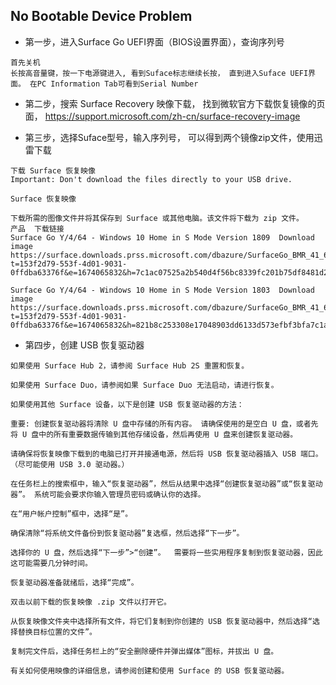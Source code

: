 ## No Bootable Device Problem
- 第一步，进入Surface Go UEFI界面（BIOS设置界面），查询序列号
```
首先关机
长按高音量键，按一下电源键进入, 看到Suface标志继续长按， 直到进入Suface UEFI界面。 在PC Information Tab可看到Serial Number
```

- 第二步，搜索 Surface Recovery 映像下载， 找到微软官方下载恢复镜像的页面， https://support.microsoft.com/zh-cn/surface-recovery-image


- 第三步，选择Suface型号，输入序列号， 可以得到两个镜像zip文件，使用迅雷下载
```
下载 Surface 恢复映像
Important: Don't download the files directly to your USB drive.

Surface 恢复映像

下载所需的图像文件并将其保存到 Surface 或其他电脑。该文件将下载为 zip 文件。
产品	下载链接
Surface Go Y/4/64 - Windows 10 Home in S Mode Version 1809	Download image
https://surface.downloads.prss.microsoft.com/dbazure/SurfaceGo_BMR_41_64_2.001.2.zip?t=153f2d79-553f-4d01-9031-0ffdba63376f&e=1674065832&h=7c1ac07525a2b540d4f56bc8339fc201b75df8481d28f37dc567af1588236035

Surface Go Y/4/64 - Windows 10 Home in S Mode Version 1803	Download image
https://surface.downloads.prss.microsoft.com/dbazure/SurfaceGo_BMR_41_64_1.011.2.zip?t=153f2d79-553f-4d01-9031-0ffdba63376f&e=1674065832&h=821b8c253308e17048903dd6133d573efbf3bfa7c1ac7e6ca6485a461b52563d
```

- 第四步，创建 USB 恢复驱动器 
```
如果使用 Surface Hub 2，请参阅 Surface Hub 2S 重置和恢复。

如果使用 Surface Duo，请参阅如果 Surface Duo 无法启动，请进行恢复。

如果使用其他 Surface 设备，以下是创建 USB 恢复驱动器的方法： 

重要: 创建恢复驱动器将清除 U 盘中存储的所有内容。 请确保使用的是空白 U 盘，或者先将 U 盘中的所有重要数据传输到其他存储设备，然后再使用 U 盘来创建恢复驱动器。 

请确保将恢复映像下载到的电脑已打开并接通电源，然后将 USB 恢复驱动器插入 USB 端口。 （尽可能使用 USB 3.0 驱动器。）

在任务栏上的搜索框中，输入“恢复驱动器”，然后从结果中选择“创建恢复驱动器”或“恢复驱动器”。 系统可能会要求你输入管理员密码或确认你的选择。

在“用户帐户控制”框中，选择“是”。

确保清除“将系统文件备份到恢复驱动器”复选框，然后选择“下一步”。

选择你的 U 盘，然后选择“下一步”>“创建”。  需要将一些实用程序复制到恢复驱动器，因此这可能需要几分钟时间。

恢复驱动器准备就绪后，选择“完成”。

双击以前下载的恢复映像 .zip 文件以打开它。

从恢复映像文件夹中选择所有文件，将它们复制到你创建的 USB 恢复驱动器中，然后选择“选择替换目标位置的文件”。

复制完文件后，选择任务栏上的“安全删除硬件并弹出媒体”图标，并拔出 U 盘。

有关如何使用映像的详细信息，请参阅创建和使用 Surface 的 USB 恢复驱动器。

```
